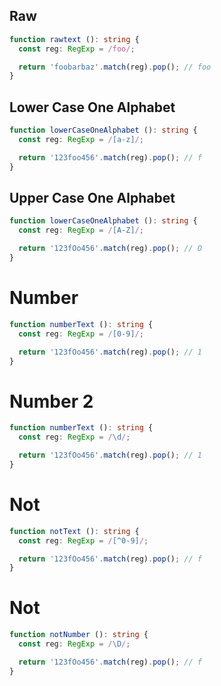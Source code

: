 ## Raw
```typescript
function rawtext (): string {
  const reg: RegExp = /foo/;

  return 'foobarbaz'.match(reg).pop(); // foo
}
```

## Lower Case One Alphabet
```typescript
function lowerCaseOneAlphabet (): string {
  const reg: RegExp = /[a-z]/;

  return '123foo456'.match(reg).pop(); // f
}
```

## Upper Case One Alphabet
```typescript
function lowerCaseOneAlphabet (): string {
  const reg: RegExp = /[A-Z]/;

  return '123fOo456'.match(reg).pop(); // O
}
```

# Number
```typescript
function numberText (): string {
  const reg: RegExp = /[0-9]/;

  return '123fOo456'.match(reg).pop(); // 1
}
```

# Number 2
```typescript
function numberText (): string {
  const reg: RegExp = /\d/;

  return '123fOo456'.match(reg).pop(); // 1
}
```

# Not
```typescript
function notText (): string {
  const reg: RegExp = /[^0-9]/;

  return '123fOo456'.match(reg).pop(); // f
}
```

# Not
```typescript
function notNumber (): string {
  const reg: RegExp = /\D/;

  return '123fOo456'.match(reg).pop(); // f
}
```
